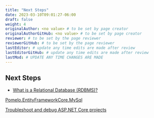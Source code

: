 ```yaml
---
title: "Next Steps"
date: 2023-03-10T09:01:27-06:00
draft: false
weight: 4
originalAuthor: <no value> # to be set by page creator
originalAuthorGitHub: <no value> # to be set by page creator
reviewer: # to be set by the page reviewer
reviewerGitHub: # to be set by the page reviewer
lastEditor: # update any time edits are made after review
lastEditorGitHub: # update any time edits are made after review
lastMod: # UPDATE ANY TIME CHANGES ARE MADE
---
```


## Next Steps

- [What is a Relational Database (RDBMS)?](https://www.oracle.com/database/what-is-a-relational-database/)

[Pomelo.EntityFrameworkCore.MySql](https://github.com/PomeloFoundation/Pomelo.EntityFrameworkCore.MySql/blob/master/README.md)

[Troubleshoot and debug ASP.NET Core projects](https://learn.microsoft.com/en-us/aspnet/core/test/troubleshoot?view=aspnetcore-6.0)